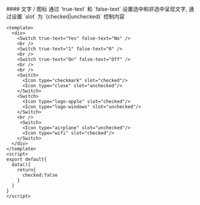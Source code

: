 <cn>
#### 文字 / 图标
通过 `true-text` 和 `false-text` 设置选中和非选中呈现文字, 通过设置 `slot` 为 `(checked|unchecked)` 控制内容
</cn>

```vue
<template>
  <div>
    <Switch true-text="Yes" false-text="No" />
    <br />
    <Switch true-text="1" false-text="0" />
    <br />
    <Switch true-text="On" false-text="Off" />
    <br />
    <br />
    <Switch>
      <Icon type="checkmark" slot="checked"/>
      <Icon type="close" slot="unchecked"/>
    </Switch>
    <Switch>
      <Icon type="logo-apple" slot="checked"/>
      <Icon type="logo-windows" slot="unchecked"/>
    </Switch>
    <br />
     <Switch>
      <Icon type="airplane" slot="unchecked"/>
      <Icon type="wifi" slot="checked"/>
    </Switch>
  </div>
</template>
<script>
export default{
  data(){
    return{
      checked:false
    }
  }
}
</script>
```